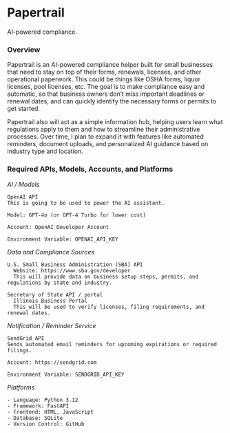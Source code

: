 # Papertrail
AI-powered compliance.

### **Overview**

Papertrail is an AI-powered compliance helper built for small businesses that need to stay on top of their forms, renewals, licenses, and other operational paperwork. This could be things like OSHA forms, liquor licenses, pool licenses, etc. The goal is to make compliance easy and automatic, so that business owners don’t miss important deadlines or renewal dates, and can quickly identify the necessary forms or permits to get started.

Papertrail also will act as a simple information hub, helping users learn what regulations apply to them and how to streamline their administrative processes. Over time, I plan to expand it with features like automated reminders, document uploads, and personalized AI guidance based on industry type and location.

### **Required APIs, Models, Accounts, and Platforms**
*AI / Models*
```
OpenAI API
This is going to be used to power the AI assistant.

Model: GPT-4o (or GPT-4 Turbo for lower cost)

Account: OpenAI Developer Account

Environment Variable: OPENAI_API_KEY
```
*Data and Compliance Sources*
```
U.S. Small Business Administration (SBA) API
  Website: https://www.sba.gov/developer
  This will provide data on business setup steps, permits, and regulations by state and industry.

Secretary of State API / portal
  Illinois Business Portal
  This will be used to verify licenses, filing requirements, and renewal dates.
```
*Notification / Reminder Service*
```
SendGrid API
Sends automated email reminders for upcoming expirations or required filings.

Account: https://sendgrid.com

Environment Variable: SENDGRID_API_KEY
```
*Platforms*
```
- Language: Python 3.12
- Framework: FastAPI
- Frontend: HTML, JavaScript
- Database: SQLite
- Version Control: GitHub
```
